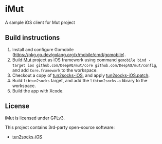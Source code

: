 # iMut

A sample iOS client for Mut project

## Build instructions

1. Install and configure Gomobile (https://pkg.go.dev/golang.org/x/mobile/cmd/gomobile).
2. Build [Mut](https://github.com/DeepAQ/Mut) project as iOS framework using command `gomobile bind -target ios github.com/DeepAQ/mut/core github.com/DeepAQ/mut/config`, and add `Core.framework` to the workspace.
3. Checkout a copy of [tun2socks-iOS](https://github.com/shadowsocks/tun2socks-iOS/tree/be2ff1739f58a2c52eda65d092597f5f01b388dc), and apply [tun2socks-iOS.patch](tun2socks-iOS.patch).
4. Build `libtun2socks` target, and add the `libtun2socks.a` library to the workspace.
5. Build the app with Xcode.

## License

iMut is licensed under GPLv3.

This project contains 3rd-party open-source software:
- [tun2socks-iOS](https://github.com/shadowsocks/tun2socks-iOS)
